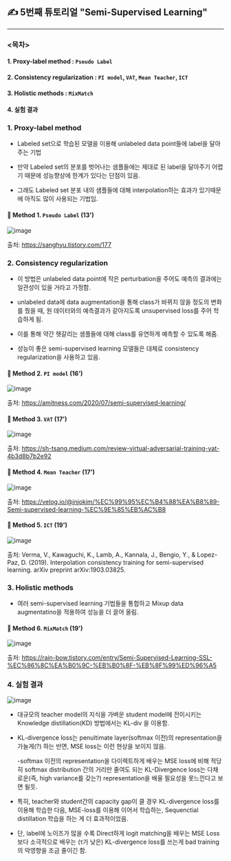 ## ✍ 5번째 튜토리얼 "Semi-Supervised Learning"
--- 
### <목차>
#### 1. Proxy-label method : `Pseudo Label`
#### 2. Consistency regularization : `PI model`, `VAT`, `Mean Teacher`, `ICT`
#### 3. Holistic methods : `MixMatch`
#### 4. 실험 결과


### 1️. Proxy-label method 

  - Labeled set으로 학습된 모델을 이용해 unlabeled data point들에 label을 달아주는 기법


  - 만약 Labeled set의 분포를 벗어나는 샘플들에는 제대로 된 label을 달아주기 어렵기 때문에 성능향상에 한계가 있다는 단점이 있음. 


  - 그래도 Labeled set 분포 내의 샘플들에 대해 interpolation하는 효과가 있기때문에 아직도 많이 사용되는 기법임. 

  #### 📌 Method 1. `Pseudo Label` (13')
  ![image](https://user-images.githubusercontent.com/67623921/209647081-9874fab0-5f36-43a4-91d9-a224ca76e1ef.png)
  
  출처: https://sanghyu.tistory.com/177


### 2️. Consistency regularization

  - 이 방법은 unlabeled data point에 작은 perturbation을 주어도 예측의 결과에는 일관성이 있을 거라고 가정함. 


  - unlabeled data에 data augmentation을 통해 class가 바뀌지 않을 정도의 변화를 줬을 때, 원 데이터와의 예측결과가 같아지도록 unsupervised loss를 주어 학습하게 됨. 


  - 이를 통해 약간 헷갈리는 샘플들에 대해 class를 유연하게 예측할 수 있도록 해줌. 


  - 성능이 좋은 semi-supervised learning 모델들은 대체로 consistency regularization을 사용하고 있음. 


  #### 📌 Method 2. `PI model` (16')
  ![image](https://user-images.githubusercontent.com/67623921/209645936-254931a4-4b02-4496-9ef5-089c52d4cc8a.png)
  
  출처: https://amitness.com/2020/07/semi-supervised-learning/
  
  
  #### 📌 Method 3. `VAT` (17')
  ![image](https://user-images.githubusercontent.com/67623921/209646055-166bc795-a250-416f-9357-8afd04d3824b.png)
  
  출처: https://sh-tsang.medium.com/review-virtual-adversarial-training-vat-4b3d8b7b2e92
    
  
  #### 📌 Method 4. `Mean Teacher` (17')
  ![image](https://user-images.githubusercontent.com/67623921/209646198-4661e185-e44c-4d23-af9f-8960e1eb6f13.png)
  
  출처: https://velog.io/@injokim/%EC%99%95%EC%B4%88%EA%B8%89-Semi-supervised-learning-%EC%9E%85%EB%AC%B8


  #### 📌 Method 5. `ICT` (19')
  ![image](https://user-images.githubusercontent.com/67623921/209646639-8695ddbc-e433-4a9f-9884-c1e03f1c245a.png)
  
  출처: Verma, V., Kawaguchi, K., Lamb, A., Kannala, J., Bengio, Y., & Lopez-Paz, D. (2019). Interpolation consistency training for semi-supervised learning. arXiv preprint arXiv:1903.03825.
  
  
  
### 3️. Holistic methods

  - 여러 semi-supervised learning 기법들을 통합하고 Mixup data augmentatino을 적용하여 성능을 더 끌어 올림.

  #### 📌 Method 6. `MixMatch` (19')
  ![image](https://user-images.githubusercontent.com/67623921/209646904-61c6481e-7192-4495-9139-a8ed37d9ae9b.png)
  
  출처: https://rain-bow.tistory.com/entry/Semi-Supervised-Learning-SSL-%EC%86%8C%EA%B0%9C-%EB%B0%8F-%EB%8F%99%ED%96%A5


  
### 4. 실험 결과 
![image](https://user-images.githubusercontent.com/67623921/209648099-730d6303-d2e7-44d1-b3db-f95a1f933a5e.png)

- 대규모의 teacher model의 지식을 가벼운 student model에 전이시키는 Knowledge distillation(KD) 방법에서는 KL-div 을 이용함. 

- KL-divergence loss는 penultimate layer(softmax 이전)의 representation을 가늘게(?) 하는 반면, MSE loss는 이런 현상을 보이지 않음.

  -softmax 이전의 representation을 다이렉트하게 배우는 MSE loss에 비해 적당히 softmax distribution 간의 거리만 줄여도 되는 KL-Divergence loss는 다채로운(즉, high variance를 갖는?) representation을 배울 필요성을 못느낀다고 보면 될듯.
  
- 특히, teacher와 student간의 capacity gap이 클 경우 KL-divergence loss를 이용해 학습한 다음, MSE-loss를 이용해 이어서 학습하는, Sequenctial distillation 학습을 하는 게 더 효과적이었음.

- 단, label에 노이즈가 많을 수록 Direct하게 logit matching을 배우는 MSE Loss보다 소극적으로 배우는 (τ가 낮은) KL-divergence loss를 쓰는게 bad training의 악영향을 조금 줄이긴 함.

